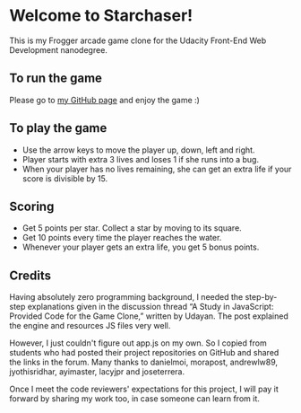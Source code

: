 Welcome to Starchaser!
======================
This is my Frogger arcade game clone for the Udacity Front-End Web Development nanodegree.

To run the game
---------------
Please go to [my GitHub page](http://lagracia.github.io/frontend-nanodegree-arcade-game/ "Starchaser Arcade Game Clone") and enjoy the game :)

To play the game
----------------
- Use the arrow keys to move the player up, down, left and right.
- Player starts with extra 3 lives and loses 1 if she runs into a bug.
- When your player has no lives remaining, she can get an extra life if your score is divisible by 15.

Scoring
-------
- Get 5 points per star. Collect a star by moving to its square.
- Get 10 points every time the player reaches the water.
- Whenever your player gets an extra life, you get 5 bonus points.

Credits
-------
Having absolutely zero programming background, I needed the step-by-step explanations given in the discussion thread “A Study in JavaScript: Provided Code for the Game Clone,” written by Udayan. The post explained the engine and resources JS files very well.

However, I just couldn't figure out app.js on my own. So I copied from students who had posted their project repositories on GitHub and shared the links in the forum. Many thanks to danielmoi, morapost, andrewlw89, jyothisridhar, ayimaster, lacyjpr and joseterrera.

Once I meet the code reviewers' expectations for this project, I will pay it forward by sharing my work too, in case someone can learn from it.